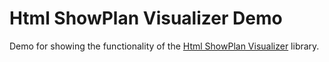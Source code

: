 Html ShowPlan Visualizer Demo
=================

Demo for showing the functionality of the [Html ShowPlan Visualizer](https://github.com/enkafan/html-showplan-visualizer) library.